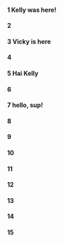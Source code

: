 #### 1 Kelly was here!
#### 2
#### 3 Vicky is here
#### 4
#### 5 Hai Kelly
#### 6
#### 7 hello, sup!
#### 8
#### 9
#### 10
#### 11
#### 12
#### 13
#### 14
#### 15